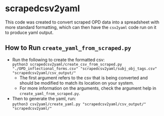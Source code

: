 # scrapedcsv2yaml
This code was created to convert scraped OPD data into a spreadsheet with more standard formatting, which can then have the `csv2yaml` code run on it to produce yaml output.

## How to Run `create_yaml_from_scraped.py`
- Run the following to create the formatted csv:   
`python3 scrapedcsv2yaml/create_csv_from_scraped.py "./OPD_inflectional_forms.csv" "scrapedcsv2yaml/subj_obj_tags.csv" "scrapedcsv2yaml/csv_output/"`
    - The first argument refers to the csv that is being converted and should be modified to match its location on your system.
    - For more information on the arguments, check the argument help in `create_yaml_from_scraped.py`.
- Then to generate the yaml, run:  
`python3 csv2yaml/create_yaml.py "scrapedcsv2yaml/csv_output/" "scrapedcsv2yaml/"`